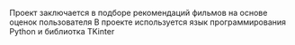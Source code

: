 Проект заключается в подборе рекомендаций фильмов на основе оценок пользователя
В проекте используется язык программирования Python и библиотка TKinter
